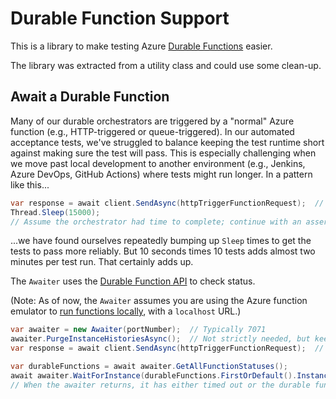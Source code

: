 # Durable Function Support

This is a library to make testing Azure [Durable Functions](https://docs.microsoft.com/en-us/azure/azure-functions/durable/durable-functions-overview) easier.

The library was extracted from a utility class and could use some clean-up.

## Await a Durable Function

Many of our durable orchestrators are triggered by a "normal" Azure function (e.g., HTTP-triggered or queue-triggered).  In our automated acceptance tests, we've struggled to balance keeping the test runtime short against making sure the test will pass.  This is especially challenging when we move past local development to another environment (e.g., Jenkins, Azure DevOps, GitHub Actions) where tests might run longer.  In a pattern like this...

```csharp
var response = await client.SendAsync(httpTriggerFunctionRequest);  // Trigger the function that starts the orchestrator
Thread.Sleep(15000);
// Assume the orchestrator had time to complete; continue with an assertion or next step
```

...we have found ourselves repeatedly bumping up `Sleep` times to get the tests to pass more reliably.  But 10 seconds times 10 tests adds almost two minutes per test run.  That certainly adds up.

The `Awaiter` uses the [Durable Function API](https://docs.microsoft.com/en-us/azure/azure-functions/durable/durable-functions-http-api) to check status.  

(Note:  As of now, the `Awaiter` assumes you are using the Azure function emulator to [run functions locally](https://docs.microsoft.com/en-us/azure/azure-functions/functions-run-local#start), with a `localhost` URL.)

```csharp
var awaiter = new Awaiter(portNumber);  // Typically 7071
awaiter.PurgeInstanceHistoriesAsync();  // Not strictly needed, but keeps tests from interfering with each other
var response = await client.SendAsync(httpTriggerFunctionRequest);  // Trigger the function that starts the orchestrator

var durableFunctions = await awaiter.GetAllFunctionStatuses();
await awaiter.WaitForInstance(durableFunctions.FirstOrDefault().InstanceId);  // There are other ways to find the instance ID
// When the awaiter returns, it has either timed out or the durable function is done running
```
